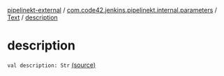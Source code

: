 [pipelinekt-external](../../index.md) / [com.code42.jenkins.pipelinekt.internal.parameters](../index.md) / [Text](index.md) / [description](./description.md)

# description

`val description: Str` [(source)](https://github.com/code42/pipelinekt/tree/master/internal/src/main/kotlin/com/code42/jenkins/pipelinekt/internal/parameters/Text.kt#L12)